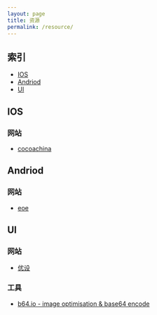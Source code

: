 ```yaml
---
layout: page
title: 资源
permalink: /resource/
---
```


索引
--

* [IOS](#ios)
* [Andriod](#andriod)
* [UI](#ui)

<h2 id="ios">IOS</h2>

### 网站

- [cocoachina](http://www.cocoachina.com/)

<h2 id="andriod">Andriod</h2>

### 网站

- [eoe](http://www.eoeandroid.com/)

<h2 id="ui">UI</h2>

### 网站

- [优设](http://www.uisdc.com/)

### 工具

- [b64.io - image optimisation & base64 encode](http://b64.io/)


